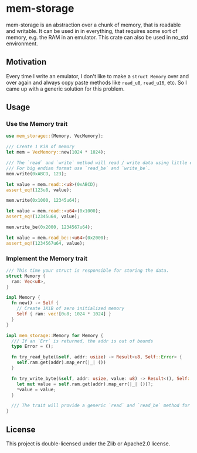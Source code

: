 # mem-storage

mem-storage is an abstraction over a chunk of memory, that is readable and writable.
It can be used in in everything, that requires some sort of memory, e.g. the RAM in an emulator.
This crate can also be used in no_std environment.

## Motivation

Every time I write an emulator, I don't like to make 
a `struct Memory` over and over again and always copy paste methods like
`read_u8`, `read_u16`, etc. So I came up with a generic solution for this problem.

## Usage

### Use the Memory trait

```rust
use mem_storage::{Memory, VecMemory};

/// Create 1 KiB of memory
let mem = VecMemory::new(1024 * 1024);

/// The `read` and `write` method will read / write data using little endian format.
/// For big endian format use `read_be` and `write_be`.
mem.write(0xABCD, 123);

let value = mem.read::<u8>(0xABCD);
assert_eq!(123u8, value);

mem.write(0x1000, 12345u64);

let value = mem.read::<u64>(0x1000);
assert_eq!(12345u64, value);

mem.write_be(0x2000, 1234567u64);

let value = mem.read_be::<u64>(0x2000);
assert_eq!(1234567u64, value);
```

### Implement the Memory trait

```rust
/// This time your struct is responsible for storing the data.
struct Memory {
  ram: Vec<u8>,
}

impl Memory {
  fn new() -> Self {
    // Create 1KiB of zero initialized memory
    Self { ram: vec![0u8; 1024 * 1024] }
  }
}

impl mem_storage::Memory for Memory {
  /// If an `Err` is returned, the addr is out of bounds
  type Error = ();

  fn try_read_byte(&self, addr: usize) -> Result<u8, Self::Error> {
    self.ram.get(addr).map_err(|_| ())
  } 

  fn try_write_byte(&self, addr: usize, value: u8) -> Result<(), Self::Error> {
    let mut value = self.ram.get(addr).map_err(|_| ())?;
    *value = value;
  } 

  /// The trait will provide a generic `read` and `read_be` method for you.
}
```

## License

This project is double-licensed under the Zlib or Apache2.0 license.
